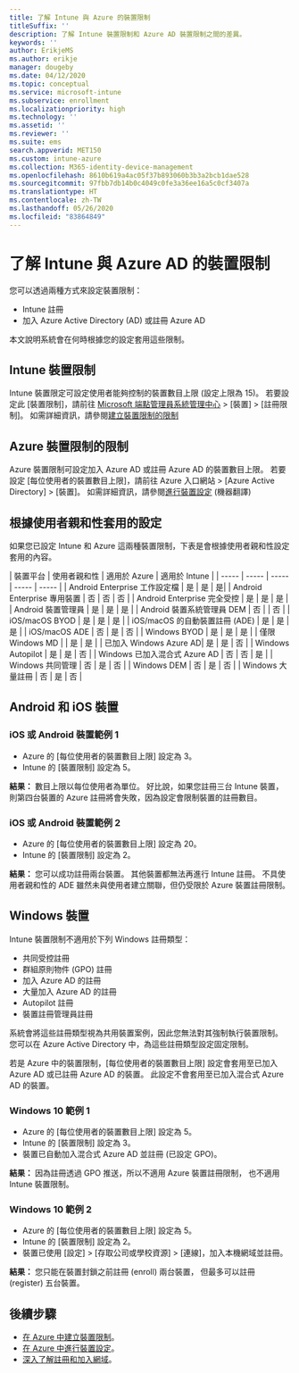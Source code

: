 ```yaml
---
title: 了解 Intune 與 Azure 的裝置限制
titleSuffix: ''
description: 了解 Intune 裝置限制和 Azure AD 裝置限制之間的差異。
keywords: ''
author: ErikjeMS
ms.author: erikje
manager: dougeby
ms.date: 04/12/2020
ms.topic: conceptual
ms.service: microsoft-intune
ms.subservice: enrollment
ms.localizationpriority: high
ms.technology: ''
ms.assetid: ''
ms.reviewer: ''
ms.suite: ems
search.appverid: MET150
ms.custom: intune-azure
ms.collection: M365-identity-device-management
ms.openlocfilehash: 8610b619a4ac05f37b893060b3b3a2bcb1dae528
ms.sourcegitcommit: 97fbb7db14b0c4049c0fe3a36ee16a5c0cf3407a
ms.translationtype: HT
ms.contentlocale: zh-TW
ms.lasthandoff: 05/26/2020
ms.locfileid: "83864849"
---
```

# <a name="understand-intune-and-azure-ads-device-limit-restrictions"></a>了解 Intune 與 Azure AD 的裝置限制

您可以透過兩種方式來設定裝置限制：
- Intune 註冊
- 加入 Azure Active Directory (AD) 或註冊 Azure AD

本文說明系統會在何時根據您的設定套用這些限制。

## <a name="intune-device-limit-restrictions"></a>Intune 裝置限制

Intune 裝置限定可設定使用者能夠控制的裝置數目上限 (設定上限為 15)。 若要設定此 [裝置限制]，請前往 [Microsoft 端點管理員系統管理中心](https://go.microsoft.com/fwlink/?linkid=2109431) > [裝置] > [註冊限制]。 如需詳細資訊，請參閱[建立裝置限制的限制](enrollment-restrictions-set.md#create-a-device-limit-restriction)

## <a name="azure-device-limit-restriction"></a>Azure 裝置限制的限制

Azure 裝置限制可設定加入 Azure AD 或註冊 Azure AD 的裝置數目上限。 若要設定 [每位使用者的裝置數目上限]，請前往 Azure 入口網站 > [Azure Active Directory] > [裝置]。 如需詳細資訊，請參閱[進行裝置設定](https://docs.microsoft.com/azure/active-directory/devices/device-management-azure-portal) (機器翻譯)

## <a name="settings-applied-based-on-user-affinity"></a>根據使用者親和性套用的設定

如果您已設定 Intune 和 Azure 這兩種裝置限制，下表是會根據使用者親和性設定套用的內容。

| 裝置平台 | 使用者親和性 | 適用於 Azure | 適用於 Intune |
| ----- | ----- | ----- | ----- | ----- |
| Android Enterprise 工作設定檔 | 是 | 是 | 是|
| Android Enterprise 專用裝置 | 否 | 否 | 否 |
| Android Enterprise 完全受控 | 是 | 是 | 是 |
| Android 裝置管理員 | 是 | 是 | 是 |
| Android 裝置系統管理員 DEM | 否 | | 否 | 
| iOS/macOS BYOD | 是 | 是 | 是 |
| iOS/macOS 的自動裝置註冊 (ADE) | 是 | 是 | 是 |
| iOS/macOS ADE | 否 | 是 | 否 |
| Windows BYOD | 是 | 是 | 是 |
| 僅限 Windows MD | | 是 | 是 |
| 已加入 Windows Azure AD| 是 | 是 | 否 |
| Windows Autopilot | 是 | 是 | 否 |
| Windows 已加入混合式 Azure AD | 否 | 否 | 是 |
| Windows 共同管理 | 否 | 是 | 否 |
| Windows DEM | 否 | 是 | 否 |
| Windows 大量註冊 | 否 | 是 | 否 |


## <a name="android-and-ios-devices"></a>Android 和 iOS 裝置

### <a name="ios-or-android-devices-example-1"></a>iOS 或 Android 裝置範例 1

- Azure 的 [每位使用者的裝置數目上限] 設定為 3。
- Intune 的 [裝置限制] 設定為 5。
 
**結果：** 數目上限以每位使用者為單位。 好比說，如果您註冊三台 Intune 裝置，則第四台裝置的 Azure 註冊將會失敗，因為設定會限制裝置的註冊數目。

### <a name="ios-or-android-devices-example-2"></a>iOS 或 Android 裝置範例 2

- Azure 的 [每位使用者的裝置數目上限] 設定為 20。
- Intune 的 [裝置限制] 設定為 2。

**結果：** 您可以成功註冊兩台裝置。 其他裝置都無法再進行 Intune 註冊。 不具使用者親和性的 ADE 雖然未與使用者建立關聯，但仍受限於 Azure 裝置註冊限制。

## <a name="windows-devices"></a>Windows 裝置

Intune 裝置限制不適用於下列 Windows 註冊類型：
- 共同受控註冊
- 群組原則物件 (GPO) 註冊
- 加入 Azure AD 的註冊
- 大量加入 Azure AD 的註冊
- Autopilot 註冊
- 裝置註冊管理員註冊

系統會將這些註冊類型視為共用裝置案例，因此您無法對其強制執行裝置限制。 您可以在 Azure Active Directory 中，為這些註冊類型設定固定限制。

若是 Azure 中的裝置限制，[每位使用者的裝置數目上限] 設定會套用至已加入 Azure AD 或已註冊 Azure AD 的裝置。 此設定不會套用至已加入混合式 Azure AD 的裝置。

### <a name="windows-10-example-1"></a>Windows 10 範例 1

- Azure 的 [每位使用者的裝置數目上限] 設定為 5。
- Intune 的 [裝置限制] 設定為 3。
- 裝置已自動加入混合式 Azure AD 並註冊 (已設定 GPO)。

**結果：** 因為註冊透過 GPO 推送，所以不適用 Azure 裝置註冊限制，  也不適用 Intune 裝置限制。

### <a name="windows-10-example-2"></a>Windows 10 範例 2

- Azure 的 [每位使用者的裝置數目上限] 設定為 5。
- Intune 的 [裝置限制] 設定為 2。
- 裝置已使用 [設定] > [存取公司或學校資源] > [連線]，加入本機網域並註冊。

**結果：** 您只能在裝置封鎖之前註冊 (enroll) 兩台裝置， 但最多可以註冊 (register) 五台裝置。


## <a name="next-steps"></a>後續步驟

- [在 Azure 中建立裝置限制](https://docs.microsoft.com/azure/active-directory/devices/device-management-azure-portal#configure-device-settings)。
- [在 Azure 中進行裝置設定](enrollment-restrictions-set.md#create-a-device-limit-restriction)。
- [深入了解註冊和加入網域](https://docs.microsoft.com/azure/active-directory/devices/overview#getting-devices-in-azure-ad)。
